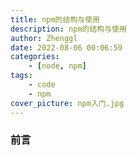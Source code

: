 ```yaml
---
title: npm的结构与使用
description: npm的结构与使用
author: Zhenggl
date: 2022-08-06 00:06:59
categories:
    - [node, npm]
tags:
    - code
    - npm
cover_picture: npm入门.jpg
---
```


### 前言
